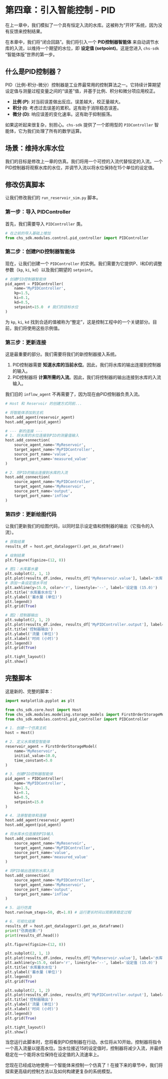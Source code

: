 # 第四章：引入智能控制 - PID

在上一章中，我们模拟了一个具有恒定入流的水库。这被称为“开环”系统，因为没有反馈来控制结果。

在本章中，我们将“闭合回路”。我们将引入一个 **PID控制器智能体** 来自动调节水库的入流，以维持一个期望的水位，即 **设定值 (setpoint)**。这是您进入 `chs-sdk` “智能体版”世界的第一步。

## 什么是PID控制器？

PID（比例-积分-微分）控制器是工业界最常用的控制算法之一。它持续计算期望设定值与测量过程变量之间的“误差”值，并基于比例、积分和微分项应用校正。

*   **比例 (P)**: 对当前误差做出反应。误差越大，校正量越大。
*   **积分 (I)**: 考虑过去误差的累积。这有助于消除稳态误差。
*   **微分 (D)**: 响应误差的变化速率。这有助于抑制振荡。

如果这听起来很复杂，别担心。`chs-sdk` 提供了一个即用型的 `PIDController` 智能体，它为我们处理了所有的数学运算。

## 场景：维持水库水位

我们的目标是修改上一章的仿真。我们将用一个可控的入流代替恒定的入流。一个PID控制器将观察水库的水位，并调节入流以将水位保持在15个单位的设定值。

## 修改仿真脚本

让我们修改我们的 `run_reservoir_sim.py` 脚本。

### 第一步：导入 PIDController

首先，我们需要导入 `PIDController` 类。

```python
# 在之前的导入基础上增加
from chs_sdk.modules.control.pid_controller import PIDController
```

### 第二步：创建PID控制器智能体

现在，让我们创建一个 `PIDController` 的实例。我们需要为它提供P、I和D的调整参数（`kp`, `ki`, `kd`）以及我们期望的 `setpoint`。

```python
# 创建PID控制器智能体
pid_agent = PIDController(
    name='MyPIDController',
    kp=1.5,
    ki=0.1,
    kd=0.5,
    setpoint=15.0  # 我们的目标水位
)
```
为 `kp`, `ki`, `kd` 找到合适的值被称为“整定”，这是控制工程中的一个关键部分。目前，我们将使用这些示例值。

### 第三步：更新连接

这是最重要的部分。我们需要将我们的新控制器接入系统。

1.  PID控制器需要 **知道水库的当前水位**。因此，我们将水库的输出连接到控制器的输入。
2.  PID控制器将 **计算所需的入流**。因此，我们将控制器的输出连接到水库的入流输入。

我们旧的 `inflow_agent` 不再需要了，因为现在由PID控制器负责入流。

```python
# Host 和 Reservoir 的创建方式同前...

# 将智能体添加到主机
host.add_agent(reservoir_agent)
host.add_agent(pid_agent)

# --- 新的连接 ---
# 1. 将水库的水位连接到PID的测量值输入
host.add_connection(
    source_agent_name='MyReservoir',
    target_agent_name='MyPIDController',
    source_port_name='value',
    target_port_name='measured_value'
)

# 2. 将PID的输出连接到水库的入流
host.add_connection(
    source_agent_name='MyPIDController',
    target_agent_name='MyReservoir',
    source_port_name='output',
    target_port_name='inflow'
)
```

### 第四步：更新绘图代码

让我们更新我们的绘图代码，以同时显示设定值和控制器的输出（它指令的入流）。

```python
# 获取结果
results_df = host.get_datalogger().get_as_dataframe()

# 绘制结果
plt.figure(figsize=(12, 8))

# 图1：水库蓄水量
plt.subplot(2, 1, 1)
plt.plot(results_df.index, results_df['MyReservoir.value'], label='水库蓄水量')
# 添加一条设定值水平线
plt.axhline(y=15.0, color='r', linestyle='--', label='设定值 (15.0)')
plt.title('水库蓄水水位')
plt.ylabel('蓄水量 (单位)')
plt.legend()
plt.grid(True)

# 图2：控制器输出
plt.subplot(2, 1, 2)
plt.plot(results_df.index, results_df['MyPIDController.output'], label='PID 输出 (入流量)')
plt.title('控制器输出')
plt.ylabel('流量 (单位)')
plt.xlabel('时间 (小时)')
plt.legend()
plt.grid(True)

plt.tight_layout()
plt.show()
```

## 完整脚本

这是新的、完整的脚本：

```python
import matplotlib.pyplot as plt

from chs_sdk.core.host import Host
from chs_sdk.modules.modeling.storage_models import FirstOrderStorageModel
from chs_sdk.modules.control.pid_controller import PIDController

# 1. 创建一个仿真主机
host = Host()

# 2. 定义水库模型智能体
reservoir_agent = FirstOrderStorageModel(
    name='MyReservoir',
    initial_value=10.0,
    time_constant=5.0
)

# 3. 创建PID控制器智能体
pid_agent = PIDController(
    name='MyPIDController',
    kp=1.5,
    ki=0.1,
    kd=0.5,
    setpoint=15.0
)

# 4. 注册智能体和连接
host.add_agent(reservoir_agent)
host.add_agent(pid_agent)

# 将水库水位连接到PID输入
host.add_connection(
    source_agent_name='MyReservoir',
    target_agent_name='MyPIDController',
    source_port_name='value',
    target_port_name='measured_value'
)

# 将PID输出连接到水库入流
host.add_connection(
    source_agent_name='MyPIDController',
    target_agent_name='MyReservoir',
    source_port_name='output',
    target_port_name='inflow'
)

# 5. 运行仿真
host.run(num_steps=50, dt=1.0) # 运行更长时间以观察其稳定过程

# 6. 可视化结果
results_df = host.get_datalogger().get_as_dataframe()
print("仿真结果:")
print(results_df.head())

plt.figure(figsize=(12, 8))

plt.subplot(2, 1, 1)
plt.plot(results_df.index, results_df['MyReservoir.value'], label='水库蓄水量')
plt.axhline(y=15.0, color='r', linestyle='--', label='设定值 (15.0)')
plt.title('水库蓄水水位')
plt.ylabel('蓄水量 (单位)')
plt.legend()
plt.grid(True)

plt.subplot(2, 1, 2)
plt.plot(results_df.index, results_df['MyPIDController.output'], label='PID 输出 (入流量)')
plt.title('控制器输出')
plt.ylabel('流量 (单位)')
plt.xlabel('时间 (小时)')
plt.legend()
plt.grid(True)

plt.tight_layout()
plt.show()
```

当您运行此脚本时，您将看到PID控制器在行动。水位将从10开始，控制器将指令一个高入流量以提高水位。当水位接近15的设定值时，控制器将减少入流，并最终稳定在一个能将水位保持在设定值的入流速率上。

您现在已经成功地使用一个智能体来控制一个仿真了！在接下来的章节中，我们将探索更高级的控制方法以及如何构建更复杂的系统模型。
